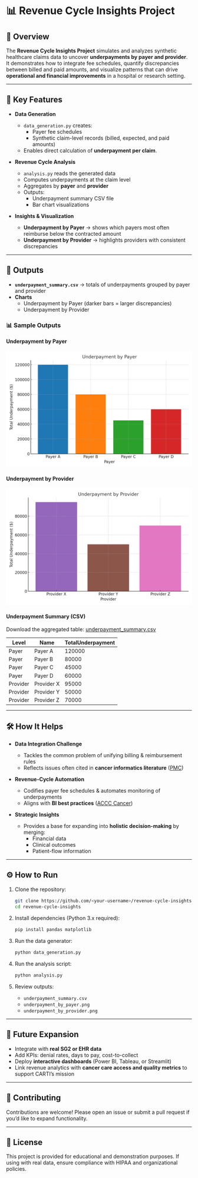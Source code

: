 # 📊 Revenue Cycle Insights Project

## 🔎 Overview
The **Revenue Cycle Insights Project** simulates and analyzes synthetic healthcare claims data to uncover **underpayments by payer and provider**. 
It demonstrates how to integrate fee schedules, quantify discrepancies between billed and paid amounts, and visualize patterns that can drive **operational and financial improvements** in a hospital or research setting.

---

## 🚀 Key Features
- **Data Generation**
  - `data_generation.py` creates:
    - Payer fee schedules
    - Synthetic claim-level records (billed, expected, and paid amounts)
  - Enables direct calculation of **underpayment per claim**.

- **Revenue Cycle Analysis**
  - `analysis.py` reads the generated data
  - Computes underpayments at the claim level
  - Aggregates by **payer** and **provider**
  - Outputs:
    - Underpayment summary CSV file
    - Bar chart visualizations

- **Insights & Visualization**
  - **Underpayment by Payer** → shows which payers most often reimburse below the contracted amount
  - **Underpayment by Provider** → highlights providers with consistent discrepancies

---

## 📂 Outputs
- **`underpayment_summary.csv`** → totals of underpayments grouped by payer and provider
- **Charts**
  - Underpayment by Payer (darker bars = larger discrepancies)
  - Underpayment by Provider

### 📊 Sample Outputs

#### Underpayment by Payer
![Underpayment by Payer](underpayment_by_payer.png)

#### Underpayment by Provider
![Underpayment by Provider](underpayment_by_provider.png)

#### Underpayment Summary (CSV)
Download the aggregated table: [underpayment_summary.csv](underpayment_summary.csv)

| Level    | Name       | TotalUnderpayment |
|----------|------------|-------------------|
| Payer    | Payer A    | 120000            |
| Payer    | Payer B    | 80000             |
| Payer    | Payer C    | 45000             |
| Payer    | Payer D    | 60000             |
| Provider | Provider X | 95000             |
| Provider | Provider Y | 50000             |
| Provider | Provider Z | 70000             |

---

## 🛠️ How It Helps
- **Data Integration Challenge**
  - Tackles the common problem of unifying billing & reimbursement rules
  - Reflects issues often cited in **cancer informatics literature** ([PMC](https://pmc.ncbi.nlm.nih.gov))

- **Revenue-Cycle Automation**
  - Codifies payer fee schedules & automates monitoring of underpayments
  - Aligns with **BI best practices** ([ACCC Cancer](https://www.accc-cancer.org))

- **Strategic Insights**
  - Provides a base for expanding into **holistic decision-making** by merging:
    - Financial data
    - Clinical outcomes
    - Patient-flow information

---

## ⚙️ How to Run

1. Clone the repository:
   ```bash
   git clone https://github.com/<your-username>/revenue-cycle-insights.git
   cd revenue-cycle-insights
   ```

2. Install dependencies (Python 3.x required):
   ```bash
   pip install pandas matplotlib
   ```

3. Run the data generator:
   ```bash
   python data_generation.py
   ```

4. Run the analysis script:
   ```bash
   python analysis.py
   ```

5. Review outputs:
   - `underpayment_summary.csv`
   - `underpayment_by_payer.png`
   - `underpayment_by_provider.png`

---

## 🔮 Future Expansion
- Integrate with **real SG2 or EHR data**
- Add KPIs: denial rates, days to pay, cost-to-collect
- Deploy **interactive dashboards** (Power BI, Tableau, or Streamlit)
- Link revenue analytics with **cancer care access and quality metrics** to support CARTI’s mission

---

## 🤝 Contributing
Contributions are welcome! Please open an issue or submit a pull request if you’d like to expand functionality.

---

## 📜 License
This project is provided for educational and demonstration purposes. 
If using with real data, ensure compliance with HIPAA and organizational policies.

